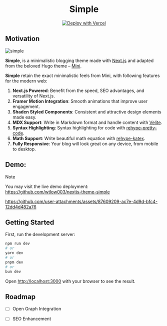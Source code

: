 <h1 align="center">Simple</h1>

<p align="center">
    <a href="https://vercel.com/new/clone?repository-url=https%3A%2F%2Fgithub.com%2Fwtlow003%2Fnextjs-theme-simple"><img src="https://vercel.com/button" alt="Deploy with Vercel"/></a>
</p>

## Motivation

![simple](https://github.com/user-attachments/assets/3e362175-824f-4ce1-b4fe-b82f492bfe36)

**Simple**, is a minimalistic blogging theme made with [Next.js](https://nextjs.org/) and adapted from the beloved Hugo theme – [Mini](https://github.com/nodejh/hugo-theme-mini).

**Simple** retain the exact minimalistic feels from Mini, with following features for the modern web:

1. **Next.js Powered**: Benefit from the speed, SEO advantages, and versatility of Next.js.
2. **Framer Motion Integration**: Smooth animations that improve user engagement.
3. **Shadcn Styled Components**: Consistent and attractive design elements made easy.
4. **MDX Support**: Write in Markdown format and handle content with [Velite](https://velite.js.org/guide/introduction).
5. **Syntax Highlighting**: Syntax highlighting for code with [rehype-pretty-code](https://rehype-pretty.pages.dev/).
6. **Math Support**: Write beautiful math equation with [rehype-katex](https://www.npmjs.com/package/rehype-katex).
4. **Fully Responsive**: Your blog will look great on any device, from mobile to desktop.

## Demo:

> [!NOTE]
>
> You may visit the live demo deployment: https://github.com/wtlow003/nextjs-theme-simple

https://github.com/user-attachments/assets/87609209-ac7e-4d9d-bfc4-12dd4d482a76

## Getting Started

First, run the development server:

```bash
npm run dev
# or
yarn dev
# or
pnpm dev
# or
bun dev
```

Open [http://localhost:3000](http://localhost:3000) with your browser to see the result.


## Roadmap

- [ ] Open Graph Integration
- [ ] SEO Enhancement

